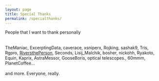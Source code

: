 ```yaml
---
layout: page
title: Special Thanks
permalink: /specialthanks/
---
```

People that I want to thank personally  
<br>
<br>
TheManiac, ExcerptingData, caverace, xsniperx, Rojking, sashak9, Tris, Rgpro, [RiversthePerson](/assets/image/fang.png), Seconds, Lisij_Malchik, bosher, nickohh, Ryakoto, Equin, Kaprix, AstraMessor, GooseBoris, optical telescopes., 60mmm, PlanetCoffee...
<br>
<br>and more. Everyone, really.